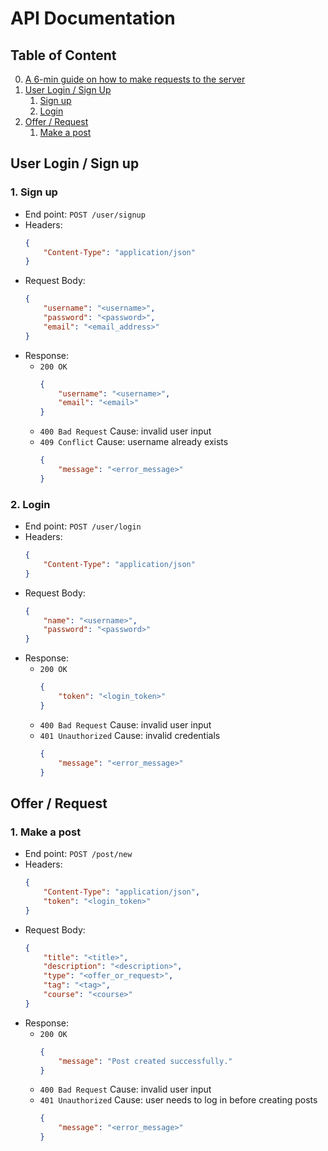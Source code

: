 # API Documentation
## Table of Content
0. [A 6-min guide on how to make requests to the server](https://www.youtube.com/watch?v=cuEtnrL9-H0)
1. [User Login / Sign Up](#login)
   1. [Sign up](#sign-up)
   2. [Login](#log-in)
2. [Offer / Request](#offreq)
   1. [Make a post](#make-a-post)

## User Login / Sign up <a name="login"></a>
### 1. Sign up <a name="sign-up"></a>
- End point: ``POST /user/signup``
- Headers:
    ```json
    {
        "Content-Type": "application/json"
    }
    ```
- Request Body:
    ```json
    {
        "username": "<username>",
        "password": "<password>",
        "email": "<email_address>"
    }
    ```
- Response:
  - ``200 OK``
    ```json
    {
        "username": "<username>",
        "email": "<email>"
    }
    ```
  - ``400 Bad Request`` Cause: invalid user input
  - ``409 Conflict``  Cause: username already exists
    ```json
    {
        "message": "<error_message>"
    }
    ```

### 2. Login <a name="log-in"></a>
- End point: ``POST /user/login``
- Headers:
    ```json
    {
        "Content-Type": "application/json"
    }
    ```
- Request Body:
    ```json
    {
        "name": "<username>",
        "password": "<password>"
    }
    ```
- Response:
  - ``200 OK``
    ```json
    {
        "token": "<login_token>"
    }
    ```
  - ``400 Bad Request``  Cause: invalid user input
  - ``401 Unauthorized``  Cause: invalid credentials
    ```json
    {
        "message": "<error_message>"
    }
    ```

## Offer / Request <a name="offreq"></a>
### 1. Make a post <a name="make-a-post"></a>
- End point: ``POST /post/new``
- Headers:
    ```json
    {
        "Content-Type": "application/json",
        "token": "<login_token>"
    }
    ```
- Request Body:
    ```json
    {
        "title": "<title>",
        "description": "<description>",
        "type": "<offer_or_request>",
        "tag": "<tag>",
        "course": "<course>"
    }
    ```
- Response:
  - ``200 OK``
    ```json
    {
        "message": "Post created successfully."
    }
    ```
  - ``400 Bad Request``  Cause: invalid user input
  - ``401 Unauthorized``  Cause: user needs to log in before creating posts
    ```json
    {
        "message": "<error_message>"
    }
    ```
